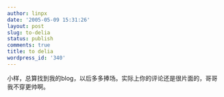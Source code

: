 ```yaml
---
author: linpx
date: '2005-05-09 15:31:26'
layout: post
slug: to-delia
status: publish
comments: true
title: to delia
wordpress_id: '340'
---
```


小样，总算找到我的blog，以后多多捧场。实际上你的评论还是很片面的，哥哥我不穿更帅啊。

